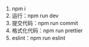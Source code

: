 1. npm i
2. 运行：npm run dev
3. 提交代码：npm run commit
4. 格式化代码：npm run prettier
5. eslint：npm run eslint
